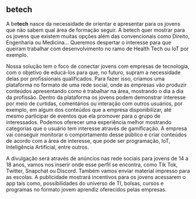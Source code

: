 ## betech

A be**tech** nasce da necessidade de orientar e apresentar para os jovens que não sabem qual área de formação seguir. A betech quer mostrar para os jovens que existem muitas opções além das convencionais como Direito, Engenharia ou Medicina… Queremos despertar o interesse para que queiram trabalhar com desenvolvimento no ramo de Health Tech ou IoT por exemplo.

Nossa solução tem o foco de conectar jovens com empresas de tecnologia, com o objetivo de educá-los para que, no futuro, supram a necessidade delas por profissionais qualificados.
Para fazer isso, criamos uma plataforma no formato de uma rede social, onde as empresas vão produzir conteúdos apresentando como é trabalhar na área, mostrando o dia a dia da profissão.
Dentro da plataforma os jovens podem demonstrar interesse por meio de curtidas, comentários ou interação com outros usuários, por exemplo, em algum dos conteúdos que a empresa disponibilizar, até mesmo participar de eventos que ela promover para o grupo de interessados. Podemos oferecer uma experiência melhor mostrando categorias que o usuário tem interesse através de gamificação.
A empresa vai conseguir monitorar o comportamento desse público e criar conteúdos de acordo com a área de interesse, que pode ser programação, IoT, Inteligência Artificial, entre outros.

A divulgação será através de anúncios nas rede sociais para jovens de 14 a 18 anos, vamos nos inserir onde esse perfil se encontra, como Tik Tok, Twitter, Snapchat ou Discord. Também vamos enviar material impresso para as escolas. A publicidade mostrará incentivos para os jovens acessarem o app tais como, possibilidades do universo de TI, bolsas, cursos e programas no formato jovem aprendiz oferecidos pelas empresas.
